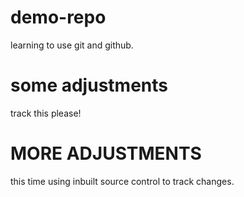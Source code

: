 # demo-repo
learning to use git and github.

# some adjustments
track this please!

# MORE ADJUSTMENTS
this time using inbuilt source control to track changes.